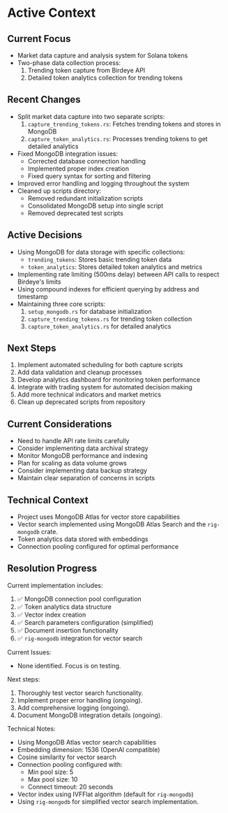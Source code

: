 # Active Context

## Current Focus
- Market data capture and analysis system for Solana tokens
- Two-phase data collection process:
  1. Trending token capture from Birdeye API
  2. Detailed token analytics collection for trending tokens

## Recent Changes
- Split market data capture into two separate scripts:
  1. `capture_trending_tokens.rs`: Fetches trending tokens and stores in MongoDB
  2. `capture_token_analytics.rs`: Processes trending tokens to get detailed analytics
- Fixed MongoDB integration issues:
  - Corrected database connection handling
  - Implemented proper index creation
  - Fixed query syntax for sorting and filtering
- Improved error handling and logging throughout the system
- Cleaned up scripts directory:
  - Removed redundant initialization scripts
  - Consolidated MongoDB setup into single script
  - Removed deprecated test scripts

## Active Decisions
- Using MongoDB for data storage with specific collections:
  - `trending_tokens`: Stores basic trending token data
  - `token_analytics`: Stores detailed token analytics and metrics
- Implementing rate limiting (500ms delay) between API calls to respect Birdeye's limits
- Using compound indexes for efficient querying by address and timestamp
- Maintaining three core scripts:
  1. `setup_mongodb.rs` for database initialization
  2. `capture_trending_tokens.rs` for trending token collection
  3. `capture_token_analytics.rs` for detailed analytics

## Next Steps
1. Implement automated scheduling for both capture scripts
2. Add data validation and cleanup processes
3. Develop analytics dashboard for monitoring token performance
4. Integrate with trading system for automated decision making
5. Add more technical indicators and market metrics
6. Clean up deprecated scripts from repository

## Current Considerations
- Need to handle API rate limits carefully
- Consider implementing data archival strategy
- Monitor MongoDB performance and indexing
- Plan for scaling as data volume grows
- Consider implementing data backup strategy
- Maintain clear separation of concerns in scripts

## Technical Context

- Project uses MongoDB Atlas for vector store capabilities
- Vector search implemented using MongoDB Atlas Search and the `rig-mongodb` crate.
- Token analytics data stored with embeddings
- Connection pooling configured for optimal performance

## Resolution Progress

Current implementation includes:

1. ✅ MongoDB connection pool configuration
2. ✅ Token analytics data structure
3. ✅ Vector index creation
4. ✅ Search parameters configuration (simplified)
5. ✅ Document insertion functionality
6. ✅ `rig-mongodb` integration for vector search

Current Issues:

- None identified.  Focus is on testing.

Next steps:

1. Thoroughly test vector search functionality.
2. Implement proper error handling (ongoing).
3. Add comprehensive logging (ongoing).
4. Document MongoDB integration details (ongoing).

Technical Notes:

- Using MongoDB Atlas vector search capabilities
- Embedding dimension: 1536 (OpenAI compatible)
- Cosine similarity for vector search
- Connection pooling configured with:
  - Min pool size: 5
  - Max pool size: 10
  - Connect timeout: 20 seconds
- Vector index using IVFFlat algorithm (default for `rig-mongodb`)
- Using `rig-mongodb` for simplified vector search implementation.
